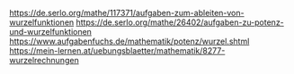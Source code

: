 https://de.serlo.org/mathe/117371/aufgaben-zum-ableiten-von-wurzelfunktionen
https://de.serlo.org/mathe/26402/aufgaben-zu-potenz-und-wurzelfunktionen
https://www.aufgabenfuchs.de/mathematik/potenz/wurzel.shtml
https://mein-lernen.at/uebungsblaetter/mathematik/8277-wurzelrechnungen
